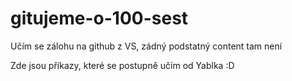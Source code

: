 # gitujeme-o-100-sest
Učím se zálohu na github z VS, zádný podstatný content tam není

Zde jsou příkazy, které se postupně učím od Yablka :D 

